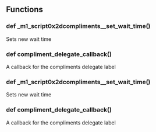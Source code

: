 ## Functions

### def _m1_script0x2dcompliments__set_wait_time()

Sets new wait time

### def compliment_delegate_callback()

A callback for the compliments delegate label

### def _m1_script0x2dcompliments__set_wait_time()

Sets new wait time

### def compliment_delegate_callback()

A callback for the compliments delegate label

